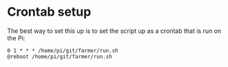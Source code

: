 
# Crontab setup

The best way to set this up is to set the script up as a crontab
that is run on the Pi:

```
0 1 * * * /home/pi/git/farmer/run.sh
@reboot /home/pi/git/farmer/run.sh
```
